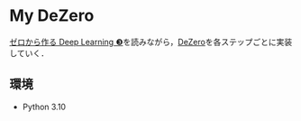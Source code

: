 # My DeZero

[ゼロから作る Deep Learning ❸](https://www.oreilly.co.jp/books/9784873119069/)を読みながら，[DeZero](https://github.com/oreilly-japan/deep-learning-from-scratch-3)を各ステップごとに実装していく．

## 環境

- Python 3.10
